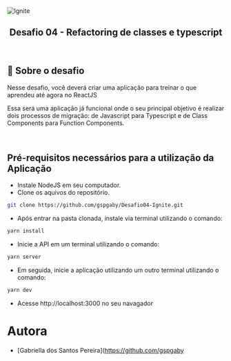 <img alt="Ignite" src="https://i.imgur.com/eCVyxxy.png">
<h2 align="center">
  Desafio 04 - Refactoring de classes e typescript
</h2>

<br>

## 🚀 Sobre o desafio

Nesse desafio, você deverá criar uma aplicação para treinar o que aprendeu até agora no ReactJS

Essa será uma aplicação já funcional onde o seu principal objetivo é realizar dois processos de migração: de Javascript para Typescript e de Class Components para Function Components.

<br>

## Pré-requisitos necessários para a utilização da Aplicação

- Instale NodeJS em seu computador.
- Clone os aquivos do repositório.

```sh
git clone https://github.com/gspgaby/Desafio04-Ignite.git
```

- Após entrar na pasta clonada, instale via terminal utilizando o comando:

```sh
yarn install
```

- Inicie a API em um terminal utilizando o comando:

```sh
yarn server
```

- Em seguida, inicie a aplicação utilizando um outro terminal utilizando o comando:

```sh
yarn dev
```

- Acesse http://localhost:3000 no seu navagador

# Autora

- [Gabriella dos Santos Pereira](https://github.com/gspgaby
